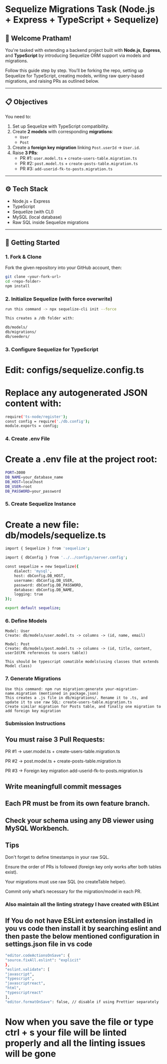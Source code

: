 # Sequelize Migrations Task (Node.js + Express + TypeScript + Sequelize)

## 👋 Welcome Pratham!

You're tasked with extending a backend project built with **Node.js**, **Express**, and **TypeScript** by introducing Sequelize ORM support via models and migrations.

Follow this guide step by step. You’ll be forking the repo, setting up Sequelize for TypeScript, creating models, writing raw query-based migrations, and raising PRs as outlined below.

---

## 📋 Objectives

You need to:

1. Set up Sequelize with TypeScript compatibility.
2. Create **2 models** with corresponding **migrations**:
   - `User`
   - `Post`
3. Create a **foreign key migration** linking `Post.userId` → `User.id`.
4. Raise **3 PRs**:
   - PR #1: `user.model.ts` + `create-users-table.migration.ts`
   - PR #2: `post.model.ts` + `create-posts-table.migration.ts`
   - PR #3: `add-userid-fk-to-posts.migration.ts`

---

## ⚙️ Tech Stack

- Node.js + Express
- TypeScript
- Sequelize (with CLI)
- MySQL (local database)
- Raw SQL inside Sequelize migrations

---

## 🚀 Getting Started

### 1. Fork & Clone

Fork the given repository into your GitHub account, then:

```bash
git clone <your-fork-url>
cd <repo-folder>
npm install
```

### 2. Initialize Sequelize (with force overwrite)

```bash
run this command -> npx sequelize-cli init --force

This creates a /db folder with:

db/models/
db/migrations/
db/seeders/
```

### 3. Configure Sequelize for TypeScript
# Edit: configs/sequelize.config.ts
# Replace any autogenerated JSON content with:

```bash
require('ts-node/register');
const config = require('./db.config');
module.exports = config;
```


### 4. Create .env File
# Create a .env file at the project root:
```bash
PORT=3000
DB_NAME=your_database_name
DB_HOST=localhost
DB_USER=root
DB_PASSWORD=your_password
```


### 5. Create Sequelize Instance
# Create a new file: db/models/sequelize.ts

```bash
import { Sequelize } from 'sequelize';

import { dbConfig } from '../../configs/server.config';

const sequelize = new Sequelize({
    dialect: 'mysql',
    host: dbConfig.DB_HOST,
    username: dbConfig.DB_USER,
    password: dbConfig.DB_PASSWORD,
    database: dbConfig.DB_NAME,
    logging: true
});

export default sequelize;
```


### 6. Define Models
    Model: User
    Create: db/models/user.model.ts -> columns -> (id, name, email)

    Model: Post
    Create: db/models/post.model.ts -> columns -> (id, title, content, userId(FK references to users table))

    This should be typescript comatible models(using classes that extends Model class)


### 7. Generate Migrations
    Use this command: npm run migration:generate your-migration-name.migration (mentioned in package.json)
    This creates a .js file in db/migrations/. Rename it to .ts, and update it to use raw SQL: create-users-table.migration.ts
    Create similar migration for Posts table, and finally one migration to add foreign key migration


### Submission Instructions

## You must raise 3 Pull Requests:
PR #1 → user.model.ts + create-users-table.migration.ts

PR #2 → post.model.ts + create-posts-table.migration.ts

PR #3 → Foreign key migration add-userid-fk-to-posts.migration.ts
## Write meaningfull commit messages

## Each PR must be from its own feature branch.

## Check your schema using any DB viewer using MySQL Workbench.

## Tips
Don't forget to define timestamps in your raw SQL.

Ensure the order of PRs is followed (foreign key only works after both tables exist).

Your migrations must use raw SQL (no createTable helper).

Commit only what’s necessary for the migration/model in each PR.


### Also maintain all the linting strategy I have created with ESLint
## If You do not have ESLint extension installed in you vs code then install it by searching eslint and then paste the below mentioned configuration in settings.json file in vs code

```bash
"editor.codeActionsOnSave": {
"source.fixAll.eslint": "explicit"
},
"eslint.validate": [
"javascript",
"typescript",
"javascriptreact",
"html",
"typescriptreact"
],
"editor.formatOnSave": false, // disable if using Prettier separately
```

# Now when you save the file or type ctrl + s your file will be linted properly and all the linting issues will be gone